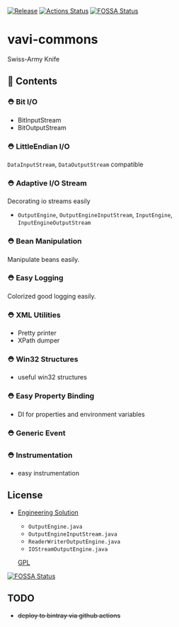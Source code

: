 [![Release](https://jitpack.io/v/umjammer/vavi-commons.svg)](https://jitpack.io/#umjammer/vavi-commons) [![Actions Status](https://github.com/umjammer/vavi-commons/workflows/Java%20CI/badge.svg)](https://github.com/umjammer/vavi-commons/actions)
[![FOSSA Status](https://app.fossa.com/api/projects/git%2Bgithub.com%2Fumjammer%2Fvavi-commons.svg?type=shield)](https://app.fossa.com/projects/git%2Bgithub.com%2Fumjammer%2Fvavi-commons?ref=badge_shield)

# vavi-commons

Swiss-Army Knife

## 🧰 Contents

### ⛑ Bit I/O

  * BitInputStream
  * BitOutputStream

### ⛑ LittleEndian I/O

  `DataInputStream`, `DataOutputStream` compatible

### ⛑ Adaptive I/O Stream

  Decorating io streams easily

  * `OutputEngine`, `OutputEngineInputStream`, `InputEngine`, `InputEngineOutputStream`

### ⛑ Bean Manipulation

  Manipulate beans easily.

### ⛑ Easy Logging

  Colorized good logging easily.

### ⛑ XML Utilities

  * Pretty printer
  * XPath dumper

### ⛑ Win32 Structures

  * useful win32 structures

### ⛑ Easy Property Binding

  * DI for properties and environment variables

### ⛑ Generic Event

### ⛑ Instrumentation

  * easy instrumentation

## License

 * [Engineering Solution](https://www.ibm.com/developerworks/jp/java/library/j-io1/index.html)

   * `OutputEngine.java`
   * `OutputEngineInputStream.java`
   * `ReaderWriterOutputEngine.java`
   * `IOStreamOutputEngine.java`

   [GPL](http://www.gnu.org/licenses/gpl.html)


[![FOSSA Status](https://app.fossa.com/api/projects/git%2Bgithub.com%2Fumjammer%2Fvavi-commons.svg?type=large)](https://app.fossa.com/projects/git%2Bgithub.com%2Fumjammer%2Fvavi-commons?ref=badge_large)

## TODO

 * ~~deploy to bintray via github actions~~